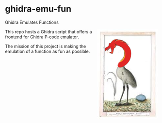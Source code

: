 # ghidra-emu-fun
Ghidra Emulates Functions

<img align="right" width="200" alt="The love child of Ghidra and an Emu" src="assets/ghidra-fun-emu.png">

This repo hosts a Ghidra script that offers a frontend for Ghidra P-code emulator.

The mission of this project is making the emulation of a function as fun as possible.


